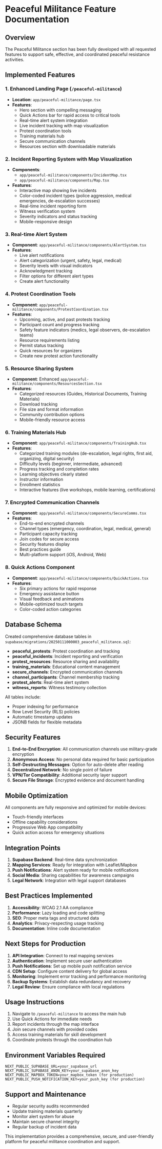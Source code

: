 # Peaceful Militance Feature Documentation

## Overview
The Peaceful Militance section has been fully developed with all requested features to support safe, effective, and coordinated peaceful resistance activities.

## Implemented Features

### 1. Enhanced Landing Page (`/peaceful-militance`)
- **Location**: `app/peaceful-militance/page.tsx`
- **Features**:
  - Hero section with compelling messaging
  - Quick Actions bar for rapid access to critical tools
  - Real-time alert system integration
  - Live incident tracking with map visualization
  - Protest coordination tools
  - Training materials hub
  - Secure communication channels
  - Resources section with downloadable materials

### 2. Incident Reporting System with Map Visualization
- **Components**: 
  - `app/peaceful-militance/components/IncidentMap.tsx`
  - `app/peaceful-militance/components/Map.tsx`
- **Features**:
  - Interactive map showing live incidents
  - Color-coded incident types (police aggression, medical emergencies, de-escalation successes)
  - Real-time incident reporting form
  - Witness verification system
  - Severity indicators and status tracking
  - Mobile-responsive design

### 3. Real-time Alert System
- **Component**: `app/peaceful-militance/components/AlertSystem.tsx`
- **Features**:
  - Live alert notifications
  - Alert categorization (urgent, safety, legal, medical)
  - Severity levels with visual indicators
  - Acknowledgment tracking
  - Filter options for different alert types
  - Create alert functionality

### 4. Protest Coordination Tools
- **Component**: `app/peaceful-militance/components/ProtestCoordination.tsx`
- **Features**:
  - Upcoming, active, and past protests tracking
  - Participant count and progress tracking
  - Safety feature indicators (medics, legal observers, de-escalation teams)
  - Resource requirements listing
  - Permit status tracking
  - Quick resources for organizers
  - Create new protest action functionality

### 5. Resource Sharing System
- **Component**: Enhanced `app/peaceful-militance/components/ResourcesSection.tsx`
- **Features**:
  - Categorized resources (Guides, Historical Documents, Training Materials)
  - Download tracking
  - File size and format information
  - Community contribution options
  - Mobile-friendly resource access

### 6. Training Materials Hub
- **Component**: `app/peaceful-militance/components/TrainingHub.tsx`
- **Features**:
  - Categorized training modules (de-escalation, legal rights, first aid, organizing, digital security)
  - Difficulty levels (beginner, intermediate, advanced)
  - Progress tracking and completion rates
  - Learning objectives clearly stated
  - Instructor information
  - Enrollment statistics
  - Interactive features (live workshops, mobile learning, certifications)

### 7. Encrypted Communication Channels
- **Component**: `app/peaceful-militance/components/SecureComms.tsx`
- **Features**:
  - End-to-end encrypted channels
  - Channel types (emergency, coordination, legal, medical, general)
  - Participant capacity tracking
  - Join codes for secure access
  - Security features display
  - Best practices guide
  - Multi-platform support (iOS, Android, Web)

### 8. Quick Actions Component
- **Component**: `app/peaceful-militance/components/QuickActions.tsx`
- **Features**:
  - Six primary actions for rapid response
  - Emergency assistance button
  - Visual feedback and animations
  - Mobile-optimized touch targets
  - Color-coded action categories

## Database Schema

Created comprehensive database tables in `supabase/migrations/20250111000003_peaceful_militance.sql`:

- **peaceful_protests**: Protest coordination and tracking
- **peaceful_incidents**: Incident reporting and verification
- **protest_resources**: Resource sharing and availability
- **training_materials**: Educational content management
- **secure_channels**: Encrypted communication channels
- **channel_participants**: Channel membership tracking
- **protest_alerts**: Real-time alert system
- **witness_reports**: Witness testimony collection

All tables include:
- Proper indexing for performance
- Row Level Security (RLS) policies
- Automatic timestamp updates
- JSONB fields for flexible metadata

## Security Features

1. **End-to-End Encryption**: All communication channels use military-grade encryption
2. **Anonymous Access**: No personal data required for basic participation
3. **Self-Destructing Messages**: Option for auto-delete after reading
4. **Decentralized Network**: No single point of failure
5. **VPN/Tor Compatibility**: Additional security layer support
6. **Secure File Storage**: Encrypted evidence and document handling

## Mobile Optimization

All components are fully responsive and optimized for mobile devices:
- Touch-friendly interfaces
- Offline capability considerations
- Progressive Web App compatibility
- Quick action access for emergency situations

## Integration Points

1. **Supabase Backend**: Real-time data synchronization
2. **Mapping Services**: Ready for integration with Leaflet/Mapbox
3. **Push Notifications**: Alert system ready for mobile notifications
4. **Social Media**: Sharing capabilities for awareness campaigns
5. **Legal Network**: Integration with legal support databases

## Best Practices Implemented

1. **Accessibility**: WCAG 2.1 AA compliance
2. **Performance**: Lazy loading and code splitting
3. **SEO**: Proper meta tags and structured data
4. **Analytics**: Privacy-respecting usage tracking
5. **Documentation**: Inline code documentation

## Next Steps for Production

1. **API Integration**: Connect to real mapping services
2. **Authentication**: Implement secure user authentication
3. **Push Notifications**: Set up mobile push notification service
4. **CDN Setup**: Configure content delivery for global access
5. **Monitoring**: Implement error tracking and performance monitoring
6. **Backup Systems**: Establish data redundancy and recovery
7. **Legal Review**: Ensure compliance with local regulations

## Usage Instructions

1. Navigate to `/peaceful-militance` to access the main hub
2. Use Quick Actions for immediate needs
3. Report incidents through the map interface
4. Join secure channels with provided codes
5. Access training materials for skill development
6. Coordinate protests through the coordination hub

## Environment Variables Required

```env
NEXT_PUBLIC_SUPABASE_URL=your_supabase_url
NEXT_PUBLIC_SUPABASE_ANON_KEY=your_supabase_anon_key
NEXT_PUBLIC_MAPBOX_TOKEN=your_mapbox_token (for production)
NEXT_PUBLIC_PUSH_NOTIFICATION_KEY=your_push_key (for production)
```

## Support and Maintenance

- Regular security audits recommended
- Update training materials quarterly
- Monitor alert system for abuse
- Maintain secure channel integrity
- Regular backup of incident data

This implementation provides a comprehensive, secure, and user-friendly platform for peaceful militance coordination and support.
